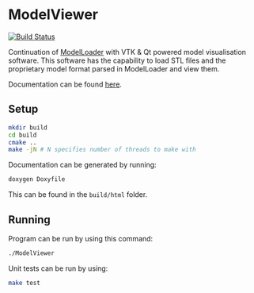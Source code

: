 # ModelViewer

[![Build Status](https://travis-ci.com/artemisbot/ModelViewer.svg?token=akN5nYTJtkxzyTRn2x8b&branch=master)](https://travis-ci.com/artemisbot/ModelViewer)

Continuation of [ModelLoader](https://github.com/artemisbot/ModelLoader) with VTK & Qt powered model visualisation software. This software has the capability to load STL files and the proprietary model format parsed in ModelLoader and view them.

Documentation can be found [here](https://artemisbot.github.io/ModelViewer/).
## Setup
```sh
mkdir build
cd build
cmake ..
make -jN # N specifies number of threads to make with
```
Documentation can be generated by running:
```sh
doxygen Doxyfile
```
This can be found in the `build/html` folder.

## Running
Program can be run by using this command:
```sh
./ModelViewer
```
Unit tests can be run by using:
```sh
make test
```